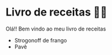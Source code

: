 # Livro de receitas :man_cook:

Olá!! Bem vindo ao meu livro de receitas

- Strogonoff de frango
- Pavê

